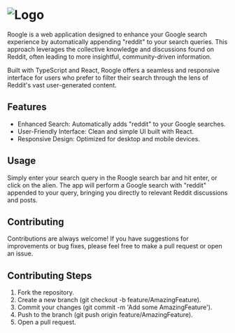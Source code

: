 # ![Logo](https://i.imgur.com/Z2hk737.png)

Roogle is a web application designed to enhance your Google search experience by automatically appending "reddit" to your search queries. This approach leverages the collective knowledge and discussions found on Reddit, often leading to more insightful, community-driven information.

Built with TypeScript and React, Roogle offers a seamless and responsive interface for users who prefer to filter their search through the lens of Reddit's vast user-generated content.

## Features

- Enhanced Search: Automatically adds "reddit" to your Google searches.
- User-Friendly Interface: Clean and simple UI built with React.
- Responsive Design: Optimized for desktop and mobile devices.

## Usage

Simply enter your search query in the Roogle search bar and hit enter, or click on the alien. The app will perform a Google search with "reddit" appended to your query, bringing you directly to relevant Reddit discussions and posts.

## Contributing

Contributions are always welcome! If you have suggestions for improvements or bug fixes, please feel free to make a pull request or open an issue.

## Contributing Steps

1. Fork the repository.
2. Create a new branch (git checkout -b feature/AmazingFeature).
3. Commit your changes (git commit -m 'Add some AmazingFeature').
4. Push to the branch (git push origin feature/AmazingFeature).
5. Open a pull request.
